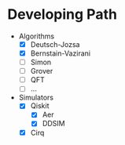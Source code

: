 # **Developing Path**

- Algorithms
  - [x] Deutsch-Jozsa
  - [x] Bernstain-Vazirani
  - [ ] Simon
  - [ ] Grover
  - [ ] QFT
  - [ ] ...
- Simulators
  - [x] Qiskit
    - [x] Aer
    - [x] DDSIM
  - [x] Cirq
